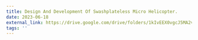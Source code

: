 ```yaml
---
title: Design And Development Of Swashplateless Micro Helicopter.
date: 2023-06-18
external_link: https://drive.google.com/drive/folders/1kIvEEX0vgcJ5MA2vna6-5YJB3OQZEYmh
tags: ''
---
```



<!--more-->
